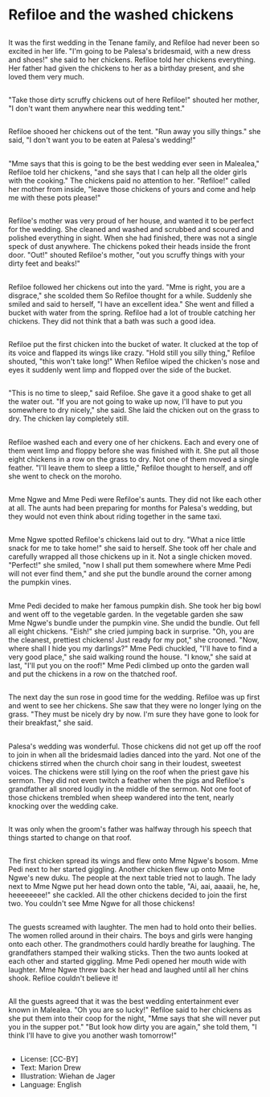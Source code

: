 # Refiloe and the washed chickens

##
It was the first wedding in the
Tenane family, and Refiloe had
never been so excited in her life.
"I'm going to be Palesa's
bridesmaid, with a new dress and
shoes!" she said to her chickens.
Refiloe told her chickens everything.
Her father had given the chickens
to her as a birthday present, and
she loved them very much.

##
"Take those dirty scruffy chickens
out of here Refiloe!" shouted her
mother, "I don't want them
anywhere near this wedding tent."

##
Refiloe shooed her chickens out of
the tent.
"Run away you silly things." she
said, "I don't want you to be eaten
at Palesa's wedding!"

##
"Mme says that this is going to be the best wedding
ever seen in Malealea," Refiloe told her chickens,
"and she says that I can help all the older girls with
the cooking."
The chickens paid no attention to her.
"Refiloe!" called her mother from inside, "leave those
chickens of yours and come and help me with these
pots please!"

##
Refiloe's mother was very proud of her house, and wanted it to be
perfect for the wedding. She cleaned and washed and scrubbed
and scoured and polished everything in sight. When she had
finished, there was not a single speck of dust anywhere.
The chickens poked their heads inside the front door. "Out!"
shouted Refiloe's mother, "out you scruffy things with your dirty
feet and beaks!"

##
Refiloe followed her chickens out into the yard.
"Mme is right, you are a disgrace," she scolded them
So Refiloe thought for a while. Suddenly she smiled
and said to herself, "I have an excellent idea."
She went and filled a bucket with water from the
spring.
Refiloe had a lot of trouble catching her chickens.
They did not think that a bath was such a good idea.

##
Refiloe put the first chicken into the
bucket of water.
It clucked at the top of its voice and
flapped its wings like crazy.
"Hold still you silly thing," Refiloe
shouted, "this won't take long!"
When Refiloe wiped the chicken's
nose and eyes it suddenly went
limp and
flopped over the side of the bucket.

##
"This is no time to sleep," said
Refiloe. She gave it a good shake to
get all the water out.
"If you are not going to wake up
now, I'll have to put you somewhere
to dry nicely," she said. She laid the
chicken out on the grass to dry.
The chicken lay completely still.

##
Refiloe washed each and every one of her chickens.
Each and every one of them went limp and floppy
before she was finished with it.
She put all those eight chickens in a row on the grass
to dry.
Not one of them moved a single feather.
"I'll leave them to sleep a little," Refiloe thought to
herself, and off she went to check on the moroho.

##
Mme Ngwe and Mme Pedi were
Refiloe's aunts. They did not like
each other at all.
The aunts had been preparing for
months for Palesa's wedding, but
they would not even think about
riding together in the same taxi.

##
Mme Ngwe spotted Refiloe's chickens laid out to dry.
"What a nice little snack for me to take home!" she
said to herself.
She took off her chale and carefully wrapped all
those chickens up in it.
Not a single chicken moved.
"Perfect!" she smiled, "now I shall put them
somewhere where Mme Pedi will not ever find them,"
and she put the bundle around the corner among the
pumpkin vines.

##
Mme Pedi decided to make her famous pumpkin dish. She took her
big bowl and went off to the vegetable garden.
In the vegetable garden she saw Mme Ngwe's bundle under the
pumpkin vine. She undid the bundle.
Out fell all eight chickens. "Eish!" she cried jumping back in
surprise.
"Oh, you are the cleanest, prettiest chickens! Just ready for my
pot," she crooned.
"Now, where shall I hide you my darlings?" Mme Pedi chuckled, "I'll
have to find a very good place," she said walking round the house.
"I know," she said at last, "I'll put you on the roof!"
Mme Pedi climbed up onto the garden wall and put the chickens in
a row on the thatched roof.

##
The next day the sun rose in good time for the wedding. Refiloe
was up first and went to see her chickens.
She saw that they were no longer lying on the grass.
"They must be nicely dry by now. I'm sure they have gone to look
for their breakfast," she said.

##
Palesa's wedding was wonderful.
Those chickens did not get up off the roof to join in
when all the bridesmaid ladies danced into the yard.
Not one of the chickens stirred when the church choir
sang in their loudest, sweetest voices.
The chickens were still lying on the roof when the
priest gave his sermon.
They did not even twitch a feather when the pigs and
Refiloe's grandfather all snored loudly in the middle
of the sermon.
Not one foot of those chickens trembled when sheep
wandered into the tent, nearly knocking over the
wedding cake.

##
It was only when the groom's father
was halfway through his speech
that things started to change on
that roof.

##
The first chicken spread its wings and flew onto Mme Ngwe's
bosom. Mme Pedi next to her started giggling.
Another chicken flew up onto Mme Ngwe's new duku. The people
at the next table tried not to laugh.
The lady next to Mme Ngwe put her head down onto the table, "Ai,
aai, aaaaii, he, he, heeeeeeee!" she cackled.
All the other chickens decided to join the first two. You couldn't see
Mme Ngwe for all those chickens!

##
The guests screamed with laughter.
The men had to hold onto their bellies.
The women rolled around in their chairs.
The boys and girls were hanging onto each other.
The grandmothers could hardly breathe for laughing.
The grandfathers stamped their walking sticks.
Then the two aunts looked at each other and started giggling.
Mme Pedi opened her mouth wide with laughter. Mme Ngwe threw
back her head and laughed until all her chins shook.
Refiloe couldn't believe it!

##
All the guests agreed that it was the best wedding entertainment
ever known in Malealea.
"Oh you are so lucky!" Refiloe said to her chickens as she put them
into their coop for the night, "Mme says that she will never put you
in the supper pot."
"But look how dirty you are again," she told them, "I think I'll have
to give you another wash tomorrow!"

##
* License: [CC-BY]
* Text: Marion Drew
* Illustration: Wiehan de Jager
* Language: English

